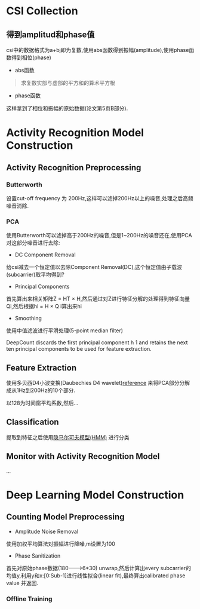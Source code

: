 # CSI Collection
## 得到amplitud和phase值
csi中的数据格式为a+bj即为复数,使用abs函数得到振幅(amplitude),使用phase函数得到相位(phase)

-  abs函数

> 求复数实部与虚部的平方和的算术平方根

-  phase函数

这样拿到了相位和振幅的原始数据(论文第5页B部分).


# Activity Recognition Model Construction

## Activity Recognition Preprocessing

### Butterworth
设置cut-off frequency 为 200Hz,这样可以滤掉200Hz以上的噪音,处理之后高频噪音消除.

### PCA
使用Butterworth可以滤掉高于200Hz的噪音,但是1~200Hz的噪音还在,使用PCA对这部分噪音进行去除:

- DC Component Removal

给csi减去一个恒定值以去除Component Removal(DC),这个恒定值由子载波(subcarrier)取平均得到?

- Principal Components

首先算出来相关矩阵Z = HT × H,然后通过对Z进行特征分解的处理得到特征向量Qi,然后根据hi = H × Q i算出来hi

- Smoothing

使用中值滤波进行平滑处理(5-point median filter)


DeepCount discards the first principal component h 1 and retains the next ten principal components to be used for feature extraction.


## Feature Extraction
使用多贝西D4小波变换(Daubechies D4 wavelet)[reference](https://blog.csdn.net/fengyu09/article/details/23207387) 来将PCA部分分解成从1Hz到200Hz的10个部分.

以128为时间窗平均系数,然后...

## Classification
提取到特征之后使用[隐马尔可夫模型(HMM)](https://zh.wikipedia.org/zh-hans/隐马尔可夫模型) 进行分类

## Monitor with Activity Recognition Model
...
# Deep Learning Model Construction

## Counting Model Preprocessing

- Amplitude Noise Removal

使用加权平均算法对振幅进行降噪,m设置为100

- Phase Sanitization

首先对原始phase数据(180--->6*30) unwrap,然后计算出every subcarrier的均值y,利用y和x:[0:Sub-1]进行线性拟合(linear fit),最终算出calibrated phase value 并返回.

### Offline Training



